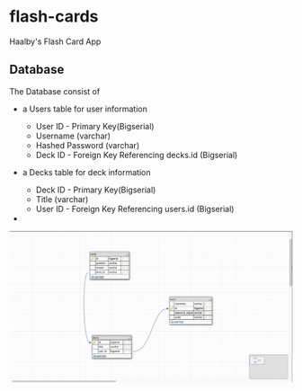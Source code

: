 # flash-cards

Haalby's Flash Card App

## Database

The Database consist of

* a Users table for user information

  * User ID - Primary Key(Bigserial)
  * Username (varchar)
  * Hashed Password (varchar)
  * Deck ID - Foreign Key Referencing decks.id (Bigserial)

* a Decks table for deck information

  * Deck ID - Primary Key(Bigserial)
  * Title (varchar)
  * User ID - Foreign Key Referencing users.id (Bigserial)

*

![Alt text](./assets/Project3DB.png)
